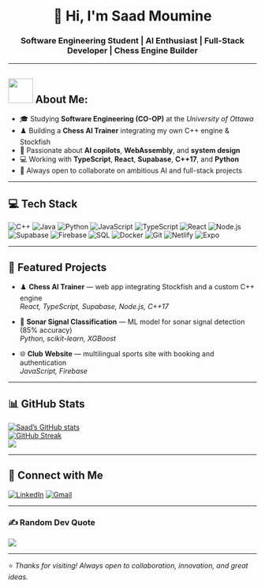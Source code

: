 <h1 align="center">👋 Hi, I'm Saad Moumine</h1>
<h3 align="center">Software Engineering Student | AI Enthusiast | Full-Stack Developer | Chess Engine Builder</h3>

---

<h2><img src="https://media.giphy.com/media/du3J3cXyzhj75IOgvA/giphy.gif" width="50px" height="50px"> About Me:</h2>

- 🎓 Studying **Software Engineering (CO-OP)** at the *University of Ottawa*  
- ♟️ Building a **Chess AI Trainer** integrating my own C++ engine & Stockfish  
- 🧠 Passionate about **AI copilots**, **WebAssembly**, and **system design**  
- 💻 Working with **TypeScript**, **React**, **Supabase**, **C++17**, and **Python**  
- 🚀 Always open to collaborate on ambitious AI and full-stack projects  

---

## 💻 Tech Stack

![C++](https://img.shields.io/badge/C++-00599C?style=plastic&logo=cplusplus&logoColor=white)
![Java](https://img.shields.io/badge/Java-007396?style=plastic&logo=openjdk&logoColor=white)
![Python](https://img.shields.io/badge/Python-3776AB?style=plastic&logo=python&logoColor=white)
![JavaScript](https://img.shields.io/badge/JavaScript-F7DF1E?style=plastic&logo=javascript&logoColor=black)
![TypeScript](https://img.shields.io/badge/TypeScript-007ACC?style=plastic&logo=typescript&logoColor=white)
![React](https://img.shields.io/badge/React-20232A?style=plastic&logo=react&logoColor=61DAFB)
![Node.js](https://img.shields.io/badge/Node.js-339933?style=plastic&logo=node.js&logoColor=white)
![Supabase](https://img.shields.io/badge/Supabase-3ECF8E?style=plastic&logo=supabase&logoColor=white)
![Firebase](https://img.shields.io/badge/Firebase-FFCA28?style=plastic&logo=firebase&logoColor=black)
![SQL](https://img.shields.io/badge/SQL-316192?style=plastic&logo=postgresql&logoColor=white)
![Docker](https://img.shields.io/badge/Docker-2496ED?style=plastic&logo=docker&logoColor=white)
![Git](https://img.shields.io/badge/Git-F05032?style=plastic&logo=git&logoColor=white)
![Netlify](https://img.shields.io/badge/Netlify-00C7B7?style=plastic&logo=netlify&logoColor=white)
![Expo](https://img.shields.io/badge/Expo-000020?style=plastic&logo=expo&logoColor=white)

---

## 🚧 Featured Projects

- ♟️ **Chess AI Trainer** — web app integrating Stockfish and a custom C++ engine  
  _React, TypeScript, Supabase, Node.js, C++17_

- 📡 **Sonar Signal Classification** — ML model for sonar signal detection (85% accuracy)  
  _Python, scikit-learn, XGBoost_

- 🌐 **Club Website** — multilingual sports site with booking and authentication  
  _JavaScript, Firebase_

---

## 📊 GitHub Stats

[![Saad’s GitHub stats](https://github-readme-stats.vercel.app/api?username=samoumine&show_icons=true&theme=radical)](https://github.com/samoumine)  
[![GitHub Streak](https://nirzak-streak-stats.vercel.app?user=samoumine&theme=nightowl)](https://git.io/streak-stats)  
![](https://github-readme-stats.vercel.app/api/top-langs/?username=samoumine&theme=nightowl&hide_border=false&include_all_commits=true&count_private=true&layout=compact)

---

## 🤝 Connect with Me
[![LinkedIn](https://img.shields.io/badge/LinkedIn-Saad%20Moumine-blue?style=plastic&logo=linkedin)](https://www.linkedin.com/in/saad-moumine-3bb611275/)
[![Gmail](https://img.shields.io/badge/Email-mouminesaadit%40gmail.com-red?style=plastic&logo=gmail&logoColor=white)](mailto:mouminesaadit@gmail.com)

---

### ✍️ Random Dev Quote
![](https://quotes-github-readme.vercel.app/api?type=horizontal&theme=radical)

---

⭐ *Thanks for visiting! Always open to collaboration, innovation, and great ideas.*
